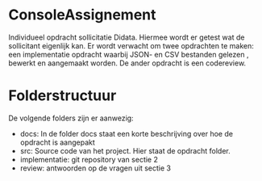 # ConsoleAssignement

Individueel opdracht sollicitatie Didata. Hiermee wordt er getest wat de sollicitant eigenlijk kan.
Er wordt verwacht om twee opdrachten te maken: een implementatie opdracht waarbij JSON- en CSV bestanden gelezen , bewerkt en aangemaakt worden.
De ander opdracht is een codereview.

# Folderstructuur

De volgende folders zijn er aanwezig:

- docs: In de folder docs staat een korte beschrijving over hoe de opdracht is aangepakt
- src: Source code van het project. Hier staat de opdracht folder.
- implementatie: git repository van sectie 2
- review: antwoorden op de vragen uit sectie 3

